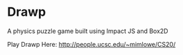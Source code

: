 # Drawp
A physics puzzle game built using Impact JS and Box2D

Play Drawp Here: http://people.ucsc.edu/~mimlowe/CS20/
